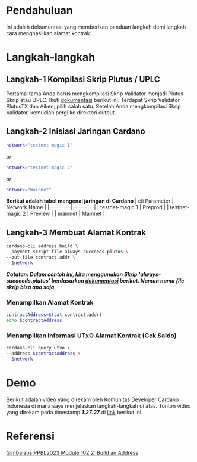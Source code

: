 # Pendahuluan

Ini adalah dokumentasi yang memberikan panduan langkah demi langkah cara menghasilkan alamat kontrak.

# Langkah-langkah

## Langkah-1 Kompilasi Skrip Plutus / UPLC

Pertama-tama Anda harus mengkompilasi Skrip Validator menjadi Plutus Skrip atau UPLC. Ikuti [dokumentasi](https://github.com/ValdryanIvandito/cardano-script-compiling-guide) berikut ini. Terdapat Skrip Validator PlutusTX dan Aiken; pilih salah satu. Setelah Anda mengkompilasi Skrip Validator, kemudian pergi ke direktori output.

## Langkah-2 Inisiasi Jaringan Cardano

```bash
network="testnet-magic 1"
```

_or_

```bash
network="testnet-magic 2"
```

_or_

```bash
network="mainnet"
```

**Berikut adalah tabel mengenai jaringan di Cardano**
| cli Parameter | Network Name |
|---------|---------|
| testnet-magic 1 | Preprod |
| testnet-magic 2 | Preview |
| mainnet | Mainnet |

## Langkah-3 Membuat Alamat Kontrak

```bash
cardano-cli address build \
--payment-script-file always-succeeds.plutus \
--out-file contract.addr \
--$network
```

**_Catatan: Dalam contoh ini, kita menggunakan Skrip 'always-succeeds.plutus' berdasarkan [dokumentasi](https://github.com/ValdryanIvandito/cardano-script-compiling-guide) berikut. Namun nama file skrip bisa apa saja._**

### Menampilkan Alamat Kontrak

```bash
contractAddress=$(cat contract.addr)
echo $contractAddress
```

### Menampilkan informasi UTxO Alamat Kontrak (Cek Saldo)

```bash
cardano-cli query utxo \
--address $contractAddress \
--$network
```

# Demo

Berikut adalah video yang direkam oleh Komunitas Developer Cardano Indonesia di mana saya menjelaskan langkah-langkah di atas. Tonton video yang direkam pada timestamp **_1:27:27_** di [link](https://youtu.be/03hXLZ_07N0?list=PLUj8499OocHiL8gXPv8wMlLW-zIcyYdrQ) berikut ini.

# Referensi

[Gimbalabs PPBL2023 Module 102.2: Build an Address](https://plutuspbl.io/modules/102/1022)
